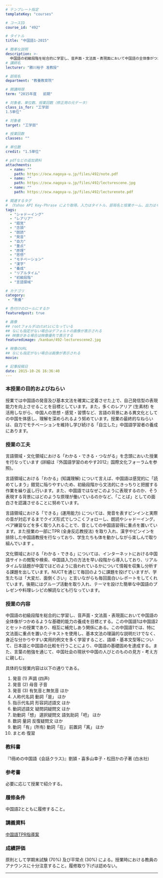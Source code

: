 ```yaml
---
# テンプレート指定
templateKey: "courses"

# コースID
course_id: "492"

# タイトル
title: "中国語1-2015"

# 簡単な説明
description: >-
  中国語の初級段階を総合的に学習し、音声面・文法面・表現面において中国語の全体像がつかめるような基礎的能力の養成を目標とする。この中国語1は中国語2とセットの授業であり、相互に補完しあう関係にある。この中国語1では、特に文法面に重点を置いたテキストを使用し、基本文法の理論的な説明だけでなく、身近な分かりやすい実用的例文を多く学習すること、語順・基本文型等について、日本語と中国語の比較を行うことにより ....
# 講師名
lecturer: "勝川裕子 准教授"

# 部局名
department: "教養教育院"

# 開講時限
term: "2015年度	前期"

# 対象者、単位数、授業回数（修正用の元データ）
class_is_for: "工学部
1.5単位"

# 対象者
target: "工学部"

# 授業回数
classes: ""

# 単位数
credit: "1.5単位"

# pdfなどの追加資料
attachments:
  - name: "" 
    path: https://ocw.nagoya-u.jp/files/492/note.pdf
  - name: "" 
    path: https://ocw.nagoya-u.jp/files/492/lecturescene.jpg
  - name: "" 
    path: https://ocw.nagoya-u.jp/files/492/lecturenote.pdf

# 関連するタグ
# （Yahoo API Key-Phrase により取得。入力はタイトル、部局名と授業ホーム、出力はキーフレーズ（tags））
tags:
  - "シャドーイング"
  - "レアリア"
  - "錯覚"
  - "念頭"
  - "朗読"
  - "発音"
  - "自力"
  - "重点"
  - "原理"
  - "思想"
  - "モチベーション"
  - "漢字"
  - "養成"
  - "リアルタイム"
  - "初級段階"
  - "言語領域"

# カテゴリ
category:
 - "教養"

# 色付けのロールにするか
featuredpost: true

# 画像
## rootフォルダはstaticになっている
## なにも指定がない場合はデフォルトの画像が表示される
## 映像がある場合は映像優先で表示する
featuredimage: /kanban/492-lecturescene2.jpg

# 映像のURL
## なにも指定がない場合は画像が表示される
movie: 

# 記事投稿日
date: 2015-10-26 16:36:40
---
```


### 本授業の目的およびねらい 

授業では中国語の発音及び基本文法を確実に定着させた上で、自己発信型の表現能力を向上させることを目標としています。また，多くのレアリア (生素材) を活用しながら、中国人の思想・感覚・習慣など、言語の背景にある異文化としての中国を体感し、理解を深められるよう努めています。授業の最終的なねらいは、自力でモチベーションを維持し学び続ける「自立した」中国語学習者の養成にあります。


### 授業の工夫

言語領域・文化領域における「わかる・できる・つながる」を念頭においた授業を行なっています (詳細は『外国語学習のめやす2012』国際文化フォーラムを参照)。

言語領域における「わかる」(知識理解) について言えば、中国語は感覚的に「読めてしまう」錯覚に陥りやすいため、初級段階から文法的にきっちりと把握する作業を繰り返し行います。また、中国語ではなぜこのように表現するのか、そう表現する背景にはどのような原理が働いているのかなど、「ことば」としての面白さを認識させることに努めています。

言語領域における「できる」(運用能力) については、発音を表すピンインと実際の音が対応するまでクイズ形式でしつこくフォローし、朗読やシャドーイング，ペア練習などを多く取り入れることで、音としての中国語習得に重点を置いています。また授業の一部にTPR (全身反応教授法) を取り入れ、漢字やピンインを排除した中国語教授を行なっており、学生たちも体を動かしながら楽しんで取り組んでいます 。

文化領域における「わかる・できる」については、インターネットにおける中国語サイトの閲覧や検索、中国語入力の方法を早い段階から導入しており、リアルタイムな話題が中国ではどのように扱われているかについて情報を収集し分析する課題を出しています。NUCTを通じて毎回のように課題を投げていますが、学生たちは「大変だ、面倒くさい」と言いながらも毎回面白いレポートをしてくれています。後期にはグループ活動を取り入れ、テーマを設けた簡単な中国語のプレゼンや料理レシピの解読なども行なっています。





### 授業の内容

中国語の初級段階を総合的に学習し、音声面・文法面・表現面において中国語の全体像がつかめるような基礎的能力の養成を目標とする。この中国語1は中国語2とセットの授業であり、相互に補完しあう関係にある。この中国語1では、特に文法面に重点を置いたテキストを使用し、基本文法の理論的な説明だけでなく、身近な分かりやすい実用的例文を多く学習すること、語順・基本文型等について、日本語と中国語の比較を行うことにより、中国語の基礎固めを達成する。また、言葉の勉強を通じて、中国社会の現状や中国の人びとのものの見方・考え方に親しむ。

具体的な授業内容は以下の通りである。

  1. 発音 (1) 声調 (四声) 
  2. 発音 (2) 母音 子音
  3. 発音 (3) 有気音と無気音 ほか
  4. 人称代名詞 動詞「是」 ほか
  5. 指示代名詞 形容詞述語文 ほか
  6. 動詞述語文 疑問詞疑問文 ほか
  7. 助動詞「想」 選択疑問文 語気助詞「吧」 ほか
  8. 数詞 量詞 反復疑問文 ほか
  9. 動詞「有」(所有) 動詞「在」 前置詞「离」 ほか
 10. まとめ 復習

### 教科書

『1冊めの中国語《会話クラス》』劉頴・喜多山幸子・松田かの子著 (白水社)

### 参考書

必要に応じて授業で紹介する。

### 履修条件

中国語2とともに履修すること。





### 講義資料

[中国語TPR指導案](https://ocw.nagoya-u.jp/files/492/lecturenote.pdf) 





### 成績評価

原則として学期末試験 (70%) 及び平常点 (30%) による。授業時における教員のアナウンスに十分注意すること。履修取り下げは認めない。





-----